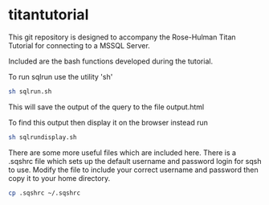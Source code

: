 # titantutorial
This git repository is designed to accompany the Rose-Hulman Titan Tutorial for connecting
to a MSSQL Server.

Included are the bash functions developed during the tutorial.

To run sqlrun use the utility 'sh'

```bash
sh sqlrun.sh
```

This will save the output of the query to the file output.html

To find this output then display it on the browser instead run

```bash
sh sqlrundisplay.sh
```


There are some more useful files which are included here.
There is a .sqshrc file which sets up the default username and password login for sqsh to use.
Modify the file to include your correct username and password then copy it to your home directory.

```bash
cp .sqshrc ~/.sqshrc
```
